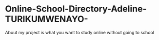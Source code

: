 # Online-School-Directory-Adeline-TURIKUMWENAYO-
About my project is what you want to study online without going to school
